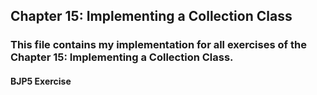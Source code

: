 ## Chapter 15: Implementing a Collection Class

### This file contains my implementation for all exercises of the Chapter 15: Implementing a Collection Class.

#### BJP5 Exercise 
```
```
